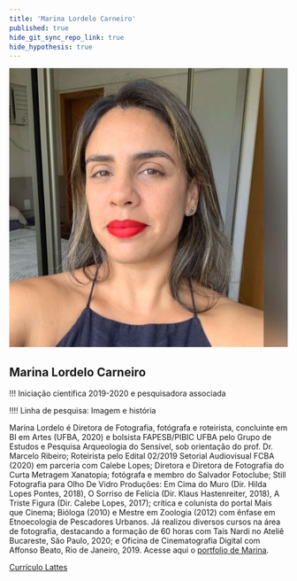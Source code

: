 ```yaml
---
title: 'Marina Lordelo Carneiro'
published: true
hide_git_sync_repo_link: true
hide_hypothesis: true
---
```


![Fotografia de Marina Lordelo](../../imgs/MarinaLordelo.jpeg?resize=400&classes=center,s-circle)

## Marina Lordelo Carneiro

!!! Iniciação científica 2019-2020 e pesquisadora associada

!!!! Linha de pesquisa: Imagem e história

Marina Lordelo é Diretora de Fotografia, fotógrafa e roteirista, concluinte em BI em Artes (UFBA, 2020) e bolsista FAPESB/PIBIC UFBA pelo Grupo de Estudos e Pesquisa Arqueologia do Sensível, sob orientação do prof. Dr. Marcelo Ribeiro; Roteirista pelo Edital 02/2019 Setorial Audiovisual FCBA (2020) em parceria com Calebe Lopes; Diretora e Diretora de Fotografia do Curta Metragem Xanatopia; fotógrafa e membro do Salvador Fotoclube; Still Fotografia para Olho De Vidro Produções: Em Cima do Muro (Dir. Hilda Lopes Pontes, 2018), O Sorriso de Felícia (Dir. Klaus Hastenreiter, 2018), A Triste Figura (Dir. Calebe Lopes, 2017); crítica e colunista do portal Mais que Cinema; Bióloga (2010) e Mestre em Zoologia (2012) com ênfase em Etnoecologia de Pescadores Urbanos. Já realizou diversos cursos na área de fotografia, destacando a formação de 60 horas com Taís Nardi no Ateliê Bucareste, São Paulo, 2020; e Oficina de Cinematografia Digital com Affonso Beato, Rio de Janeiro, 2019. Acesse aqui o [portfolio de Marina](https://marinalordelofot.myportfolio.com/portfolio-cinema-e-fotografia).

[Currículo Lattes](http://lattes.cnpq.br/9600349112217874?classes=btn,btn-primary,btn-lg&target=_blank)
